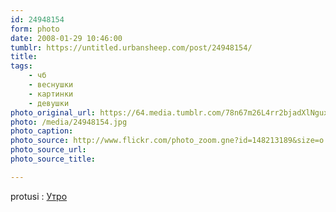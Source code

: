 ```yaml
---
id: 24948154
form: photo
date: 2008-01-29 10:46:00
tumblr: https://untitled.urbansheep.com/post/24948154/
title:
tags:
    - чб
    - веснушки
    - картинки
    - девушки
photo_original_url: https://64.media.tumblr.com/78n67m26L4rr2bjadXlNguxr_540.jpg
photo: /media/24948154.jpg
photo_caption: 
photo_source: http://www.flickr.com/photo_zoom.gne?id=148213189&size=o
photo_source_url:
photo_source_title:

---
```


<p>protusi : <a href="http://www.flickr.com/photos/protusi/148213189/">Утро</a></p>
